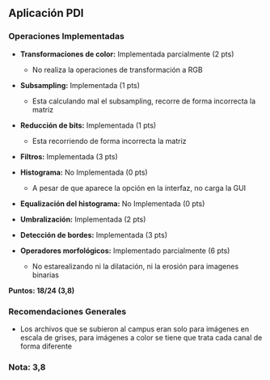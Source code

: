 ## Aplicación PDI

### Operaciones Implementadas

* __Transformaciones de color:__ Implementada parcialmente (2 pts)
    * No realiza la operaciones de transformación a RGB

* __Subsampling:__ Implementada (1 pts)
    * Esta calculando mal el subsampling, recorre de forma incorrecta la matriz

* __Reducción de bits:__ Implementada (1 pts)
    * Esta recorriendo de forma incorrecta la matriz

* __Filtros:__ Implementada (3 pts) 

* __Histograma:__ No Implementada (0 pts)
    * A pesar de que aparece la opción en la interfaz, no carga la GUI

* __Equalización del histograma:__ No Implementada (0 pts)

* __Umbralización:__ Implementada (2 pts)
    
* __Detección de bordes:__ Implementada (3 pts)

* __Operadores morfológicos:__ Implementado parcialmente (6 pts)
    * No estarealizando ni la dilatación, ni la erosión para imagenes binarias
    
__Puntos: 18/24 (3,8)__


### Recomendaciones Generales

* Los archivos que se subieron al campus eran solo para imágenes en escala de grises, para imágenes a color se tiene que trata cada canal de forma diferente 


### Nota: 3,8